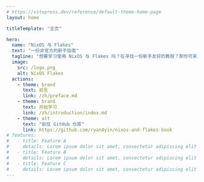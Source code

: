 ```yaml
---
# https://vitepress.dev/reference/default-theme-home-page
layout: home

titleTemplate: "主页"

hero:
  name: "NixOS 与 Flakes"
  text: "一份非官方的新手指南"
  tagline: "想要学习使用 NixOS 与 Flakes 吗？在寻找一份新手友好的教程？那你可来对地方了！"
  image:
    src: /logo.png
    alt: NixOS Flakes
  actions:
    - theme: brand
      text: 前言
      link: /zh/preface.md
    - theme: brand
      text: 开始学习
      link: /zh/introduction/index.md
    - theme: alt
      text: "前往 GitHub 仓库"
      link: https://github.com/ryan4yin/nixos-and-flakes-book
# features:
#   - title: Feature A
#     details: Lorem ipsum dolor sit amet, consectetur adipiscing elit
#   - title: Feature B
#     details: Lorem ipsum dolor sit amet, consectetur adipiscing elit
#   - title: Feature C
#     details: Lorem ipsum dolor sit amet, consectetur adipiscing elit
---
```

<style>
:root {
  --vp-home-hero-name-color: transparent;
  --vp-home-hero-name-background: -webkit-linear-gradient(120deg, #4565d8 40%, #41d1ff);

  --vp-home-hero-image-background-image: linear-gradient(-60deg, #41d1ff 40%, #0fffc1);
}

.image-bg {
  transform: scale(0.75);
  -webkit-filter: blur(5vw);
  -moz-filter: blur(5vw);
  -ms-filter: blur(5vw);
  filter: blur(5vw);
  background-size: 200% 200%;
  animation: animateGlow 10s ease infinite;
}

@keyframes animateGlow {
  0% {
    background-position: 0% 50%;
  }
  50% {
    background-position: 100% 50%;
  }
  100% {
    background-position: 0% 50%;
  }
}

@media (min-width: 640px) {
  :root {
    --vp-home-hero-image-filter: blur(56px);
  }
}

@media (min-width: 960px) {
  :root {
    --vp-home-hero-image-filter: blur(72px);
  }
}
</style>
